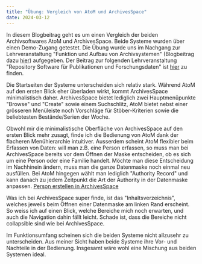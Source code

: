 ```yaml
---
title: "Übung: Vergleich von AtoM und ArchivesSpace"
date: 2024-03-12
---
```

In diesem Blogbeitrag geht es um einen Vergleich der beiden Archivsoftwares AtoM und ArchivesSpace. Beide Systeme wurden über einen Demo-Zugang getestet. Die Übung wurde uns im Nachgang zur Lehrveranstaltung "Funktion und Aufbau von Archivsystemen" (Blogbeitrag dazu [hier](https://anna-staub.github.io/lerntagebuch_bain/2024/03/12/archivsysteme.html)) aufgegeben.
Der Beitrag zur folgenden Lehrveranstaltung "Repository Software für Publikationen und Forschungsdaten" ist [hier](https://anna-staub.github.io/lerntagebuch_bain/2024/03/26/repo-software_fuer_publikationen_und_forschungsdaten.html) zu finden.

Die Startseiten der Systeme unterscheiden sich relativ stark. Während AtoM auf den ersten Blick eher überladen wirkt, kommt ArchivesSpace minimalistisch daher. ArchivesSpace bietet lediglich zwei Hauptmenüpunkte "Browse" und "Create" sowie einem Suchschlitz, AtoM bietet nebst einer grösseren Menüleiste noch Vorschläge für Stöber-Kriterien sowie die beliebtesten Bestände/Serien der Woche.

Obwohl mir die minimalistische Oberfläche von ArchivesSpace auf den ersten Blick mehr zusagt, finde ich die Bedienung von AtoM dank der flacheren Menühierarchie intuitiver. Ausserdem scheint AtoM flexibler beim Erfassen von Daten: will man z.B. eine Person erfassen, so muss man bei ArchivesSpace bereits vor dem Öffnen der Maske entscheiden, ob es sich um eine Person oder eine Familie handelt. Möchte man diese Entscheidung im Nachhinein ändern, muss man die ganze Datenmaske noch einmal neu ausfüllen. Bei AtoM hingegen wählt man lediglich "Authority Record" und kann danach zu jedem Zeitpunkt die Art der Authority in der Datenmaske anpassen.
[Person erstellen in ArchivesSpace](lerntagebuch_bain/assets/archivesspaces_person)

Was ich bei ArchivesSpace super finde, ist das "Inhaltsverzeichnis", welches jeweils beim Öffnen einer Datenmaske am linken Rand erscheint. So weiss ich auf einen Blick, welche Bereiche mich noch erwarten, und auch die Navigation dahin fällt leicht. Schade ist, dass die Bereiche nicht collapsible sind wie bei ArchivesSpace.

Im Funktionsumfang scheinen sich die beiden Systeme nicht allzusehr zu unterscheiden. Aus meiner Sicht haben beide Systeme ihre Vor- und Nachteile in der Bedienung. Insgesamt wäre wohl eine Mischung aus beiden Systemen ideal. 

